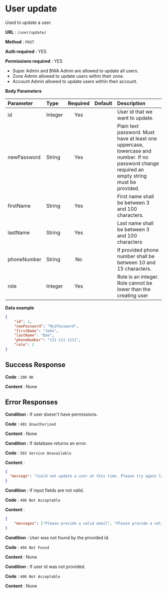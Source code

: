 # User update

Used to update a user.

**URL** : `/user/update/`

**Method** : `POST`

**Auth required** : YES

**Permissions required** : YES

* Super Admin and BWA Admin are allowed to update all users.
* Zone Admin allowed to update users within their zone.
* Account Admin allowed to update users within their account.

**Body Parameters**

|Parameter|Type|Required|Default|Description|
|:---------|:---|:------:|:-------:|:-----------|
|id|Integer|Yes||User id that we want to update.|
|newPassword|String|Yes||Plain text password. Must have at least one uppercase, lowercase and number. If no password change required an empty string must be provided.|
|firstName|String|Yes||First name shall be between 3 and 100 characters.|
|lastName|String|Yes||Last name shall be between 3 and 100 characters|
|phoneNumber|String|No||If provided phone number shall be between 10 and 15 characters.|
|role|Integer|Yes||Role is an integer. Role cannot be lower than the creating user|

**Data example**

```json
{
    "id": 1,
    "newPassword": "My1Password",
    "firstName": "John",
    "lastName": "Doe",
    "phoneNumber": "111-111-1111",
    "role": 2
}
```

## Success Response

**Code** : `200 OK`

**Content** : None

## Error Responses

**Condition** : If user doesn't have permissions.

**Code** : `401 Unauthorized`

**Content** : None

**Condition** : If database returns an error.

**Code** : `503 Service Unavailable`

**Content** : 

```json
{
  "message": "Could not update a user at this time. Please try again later."
}
```

**Condition** : If input fields are not valid.

**Code** : `406 Not Acceptable`

**Content** :

```json
{
    "messages": ["Please provide a valid email", "Please provide a valid password"]
}
```

**Condition** : User was not found by the provided id.

**Code** : `404 Not Found`

**Content** : None

**Condition** : If user id was not provided.

**Code** : `406 Not Acceptable`

**Content** : None